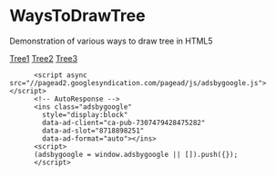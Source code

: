 # WaysToDrawTree
Demonstration of various ways to draw tree in HTML5


[Tree1](Tree1.html)
[Tree2](Tree2.html)
[Tree3](Tree3.html)

<!-- Google Adsense -->
    	  <script async src="//pagead2.googlesyndication.com/pagead/js/adsbygoogle.js"></script>
    	  <!-- AutoResponse -->
    	  <ins class="adsbygoogle"
            style="display:block"
            data-ad-client="ca-pub-7307479428475282"
            data-ad-slot="8718898251"
            data-ad-format="auto"></ins>
    	  <script>
      	  (adsbygoogle = window.adsbygoogle || []).push({});
    	  </script>
  
